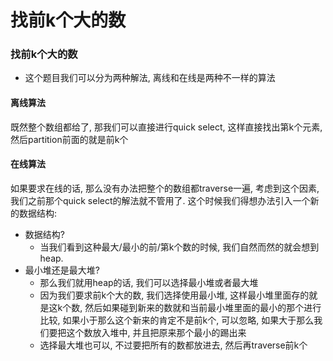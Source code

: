 # 找前k个大的数

### 找前k个大的数

* 这个题目我们可以分为两种解法, 离线和在线是两种不一样的算法

#### 离线算法 

既然整个数组都给了, 那我们可以直接进行quick select, 这样直接找出第k个元素, 然后partition前面的就是前k个

#### 在线算法

如果要求在线的话, 那么没有办法把整个的数组都traverse一遍, 考虑到这个因素, 我们之前那个quick select的解法就不管用了. 这个时候我们得想办法引入一个新的数据结构:

* 数据结构?
  * 当我们看到这种最大/最小的前/第k个数的时候, 我们自然而然的就会想到heap. 
* 最小堆还是最大堆?
  * 那么我们就用heap的话, 我们可以选择最小堆或者最大堆
  * 因为我们要求前k个大的数, 我们选择使用最小堆, 这样最小堆里面存的就是这k个数, 然后如果碰到新来的数就和当前最小堆里面的最小的那个进行比较, 如果小于那么这个新来的肯定不是前k个, 可以忽略, 如果大于那么我们要把这个数放入堆中, 并且把原来那个最小的踢出来
  * 选择最大堆也可以, 不过要把所有的数都放进去, 然后再traverse前k个



